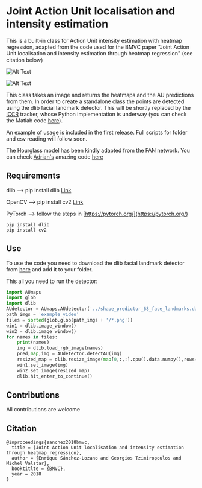 # Joint Action Unit localisation and intensity estimation

This is a built-in class for Action Unit intensity estimation with heatmap regression, adapted from the code used for the BMVC paper "Joint Action Unit localisation and intensity estimation through heatmap regression" (see citation below)

![Alt Text](https://esanchezlozano.github.io/files/animated_heatmaps_AU6.gif)

![Alt Text](https://esanchezlozano.github.io/files/animated_heatmaps_AU12new.gif)

This class takes an image and returns the heatmaps and the AU predictions from them. In order to create a standalone class the points are detected using the dlib facial landmark detector. This will be shortly replaced by the [iCCR](http://esanchezlozano.github.io/files/ccr.pdf) tracker, whose Python implementation is underway (you can check the Matlab code [here](https://github.com/ESanchezLozano/iCCR)).

An example of usage is included in the first release. Full scripts for folder and csv reading will follow soon.

The Hourglass model has been kindly adapted from the FAN network. You can check [Adrian's](https://www.adrianbulat.com/) amazing code [here](https://github.com/1adrianb/face-alignment/)

## Requirements
dlib --> pip install dlib [Link](https://pypi.org/project/dlib/)

OpenCV --> pip install cv2 [Link](http://opencv-python-tutroals.readthedocs.io/en/latest/)

PyTorch --> follow the steps in [https://pytorch.org/](https://pytorch.org/)

```
pip install dlib
pip install cv2
```

## Use
To use the code you need to download the dlib facial landmark detector from [here](http://dlib.net/files/shape_predictor_68_face_landmarks.dat.bz2) and add it to your folder.

This all you need to run the detector:

```python 
import AUmaps
import glob
import dlib
AUdetector = AUmaps.AUdetector('../shape_predictor_68_face_landmarks.dat',enable_cuda=False)
path_imgs = 'example_video'
files = sorted(glob.glob(path_imgs + '/*.png'))
win1 = dlib.image_window()
win2 = dlib.image_window()
for names in files:
    print(names)
    img = dlib.load_rgb_image(names)
    pred,map,img = AUdetector.detectAU(img)
    resized_map = dlib.resize_image(map[0,:,:].cpu().data.numpy(),rows=256,cols=256)
    win1.set_image(img)
    win2.set_image(resized_map)
    dlib.hit_enter_to_continue()
``` 

## Contributions

All contributions are welcome

## Citation

```
@inproceedings{sanchez2018bmvc,
  title = {Joint Action Unit localisation and intensity estimation through heatmap regression},
  author = {Enrique Sánchez-Lozano and Georgios Tzimiropoulos and Michel Valstar},
  booktitlte = {BMVC},
  year = 2018
}
```





